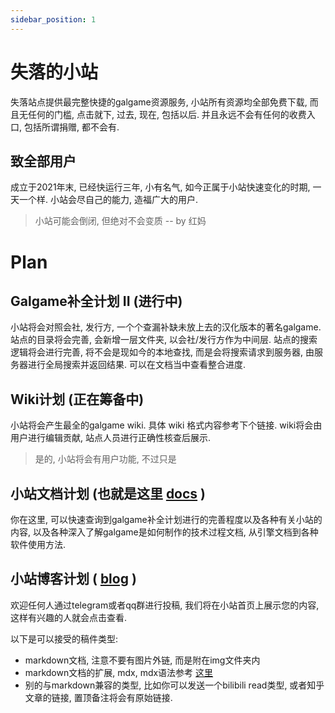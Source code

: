 ```yaml
---
sidebar_position: 1
---
```


# 失落的小站

失落站点提供最完整快捷的galgame资源服务, 小站所有资源均全部免费下载, 而且无任何的门槛, 点击就下, 过去, 现在, 包括以后.
并且永远不会有任何的收费入口, 包括所谓捐赠, 都不会有.

## 致全部用户

成立于2021年末, 已经快运行三年, 小有名气, 如今正属于小站快速变化的时期, 一天一个样.
小站会尽自己的能力, 造福广大的用户.

> 小站可能会倒闭, 但绝对不会变质 -- by 红妈
# Plan

## Galgame补全计划 II (进行中)

小站将会对照会社, 发行方, 一个个查漏补缺未放上去的汉化版本的著名galgame.
站点的目录将会完善, 会新增一层文件夹, 以会社/发行方作为中间层.
站点的搜索逻辑将会进行完善, 将不会是现如今的本地查找, 而是会将搜索请求到服务器, 由服务器进行全局搜索并返回结果.
可以在文档当中查看整合进度.

## Wiki计划 (正在筹备中)

小站将会产生最全的galgame wiki.
具体 wiki 格式内容参考下个链接.
wiki将会由用户进行编辑贡献, 站点人员进行正确性核查后展示.

> 是的, 小站将会有用户功能, 不过只是


## 小站文档计划 (也就是这里 [docs](https://shinnku.com/extend/docs) )

你在这里, 可以快速查询到galgame补全计划进行的完善程度以及各种有关小站的内容, 以及各种深入了解galgame是如何制作的技术过程文档,
从引擎文档到各种软件使用方法.

## 小站博客计划 ( [blog](https://shinnku.com/extend/blog) )

欢迎任何人通过telegram或者qq群进行投稿, 我们将在小站首页上展示您的内容, 这样有兴趣的人就会点击查看.

以下是可以接受的稿件类型:
- markdown文档, 注意不要有图片外链, 而是附在img文件夹内
- markdown文档的扩展, mdx, mdx语法参考 [这里](https://mdxjs.com/docs/)
- 别的与markdown兼容的类型, 比如你可以发送一个bilibili read类型, 或者知乎文章的链接, 置顶备注将会有原始链接.
